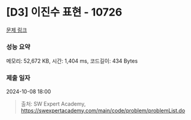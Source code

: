 # [D3] 이진수 표현 - 10726 

[문제 링크](https://swexpertacademy.com/main/code/problem/problemDetail.do?contestProbId=AXRSXf_a9qsDFAXS) 

### 성능 요약

메모리: 52,672 KB, 시간: 1,404 ms, 코드길이: 434 Bytes

### 제출 일자

2024-10-08 18:00



> 출처: SW Expert Academy, https://swexpertacademy.com/main/code/problem/problemList.do